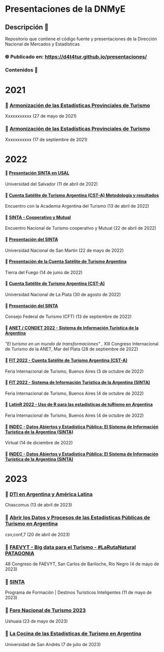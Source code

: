 
# Presentaciones de la DNMyE

<!-- badges: start -->
<!-- badges: end -->


## Descripción 💬

Repositorio que contiene el código fuente y presentaciones de la Dirección Nacional de Mercados y Estadísticas


### 🌐 Publicado en: https://d4t4tur.github.io/presentaciones/

### Contenidos 🧪

# 2021

### 📌 [Armonización de las Estadísticas Provinciales de Turismo](https://tableros.yvera.tur.ar/recursos/presentaciones/2021.05.27_armonizacion.pdf)

Xxxxxxxxxxx (27 de mayo de 2021)

### 📌 [Armonización de las Estadísticas Provinciales de Turismo](https://tableros.yvera.tur.ar/recursos/presentaciones/2021.09.17_armonizacion.pdf)

Xxxxxxxxxxx (17 de septiembre de 2021)

# 2022

#### 📌 [Presentación SINTA en USAL](https://tableros.yvera.tur.ar/recursos/presentaciones/2022.04.11_usal.pdf)

Universidad del Salvador (11 de abril de 2022)

#### 📌 [Cuenta Satélite de Turismo Argentina (CST-A) Metodología y resultados](https://tableros.yvera.tur.ar/recursos/presentaciones/2022.04.13_cst_academia.pdf)

Encuentro con la Academia Argentina del Turismo (13 de abril de 2022)

#### 📌 [SINTA - Cooperativo y Mutual](https://tableros.yvera.tur.ar/recursos/presentaciones/2022.04.22_sinta_cordoba.pdf)

Encuentro Nacional de Turismo cooperativo y Mutual (22 de abril de 2022)

#### 📌 [Presentación del SINTA](https://tableros.yvera.tur.ar/recursos/presentaciones/2022.05.20_unsam.pdf)

Universidad Nacional de San Martín (22 de mayo de 2022)

#### 📌 [Presentación de la Cuenta Satélite de Turismo Argentina](https://tableros.yvera.tur.ar/recursos/presentaciones/2022.06.14_cst_a_tdf.pdf)

Tierra del Fuego (14 de junio de 2022)

#### 📌 [Cuenta Satélite de Turismo Argentina (CST-A)](https://d4t4tur.github.io/presentaciones/unlp30agosto2022.html)

Universidad Nacional de La Plata (30 de agosto de 2022)

#### 📌 [Presentación del SINTA](https://tableros.yvera.tur.ar/recursos/presentaciones/2022.09.13_presentacion_cft.pdf)

Consejo Federal de Turismo (CFT) (13 de septiembre de 2022)


#### 📌 [ANET / CONDET 2022 - Sistema de Información Turística de la Argentina](https://d4t4tur.github.io/presentaciones/mdq29Sept2022.html)

_"El turismo en un mundo de transformaciones"_ , XIII Congreso Internacional de Turismo de la ANET, Mar del Plata (28 de septiembre de 2022)


#### 📌 [FIT 2022 - Cuenta Satélite de Turismo Argentina (CST-A) ](https://d4t4tur.github.io/presentaciones/fit_CST.html)

Feria Internacional de Turismo, Buenos Aires (3 de octubre de 2022)

#### 📌 [FIT 2022 - Sistema de Información Turística de la Argentina (SINTA)](https://d4t4tur.github.io/presentaciones/SINTA_FIT2022.html)

Feria Internacional de Turismo, Buenos Aires (4 de octubre de 2022)

#### 📌 [LatinR 2022 - Uso de R para las estadísticas de tuRismo en Argentina](https://d4t4tur.github.io/presentaciones/latinr2022.html)

Feria Internacional de Turismo, Buenos Aires (4 de octubre de 2022)

#### 📌 [INDEC - Datos Abiertos y Estadística Pública: El Sistema de Información Turística de la Argentina (SINTA)](https://d4t4tur.github.io/presentaciones/datos_abiertos_indec.html#1)

Virtual (14 de diciembre de 2022)

#### 📌 [INDEC - Datos Abiertos y Estadística Pública: El Sistema de Información Turística de la Argentina (SINTA)](https://d4t4tur.github.io/presentaciones/datos_abiertos_indec.html#1)

# 2023

### 📌 [DTI en Argentina y América Latina](https://tableros.yvera.tur.ar/recursos/presentaciones/2023.04.13_chascomus.pdf)

Chascomus (13 de abril de 2023)

### 📌 [Abrir los Datos y Procesos de las Estadísticas Públicas de Turismo en Argentina](https://tableros.yvera.tur.ar/recursos/presentaciones/2023.04.13_chascomus.pdf)

csv,conf,7 (20 de abril de 2023)

### 📌 [FAEVYT - Big data para el Turismo - #LaRutaNatural PATAGONIA](https://d4t4tur.github.io/faevyth_big_data_patagonia/#1)

48 Congreso de FAEVYT, San Carlos de Bariloche, Río Negro (4 de mayo de 2023)

### 📌 [SINTA](https://tableros.yvera.tur.ar/recursos/presentaciones/2023.05.11_dti_cfi.pdf)

Programa de Formación | Destinos Turísticos Inteligentes (11 de mayo de 2023)

### 📌 [Foro Nacional de Turismo 2023](https://d4t4tur.github.io/ppt_cft_ushuaia/cft_ushuaia_dnmye.html#1)

Ushuaia (23 de mayo de 2023)

### 📌 [La Cocina de las Estadísticas de Turismo en Argentina](https://tableros.yvera.tur.ar/recursos/presentaciones/2023.07.03_udesa.pdf)

Universidad de San Andrés (7 de julio de 2023)

